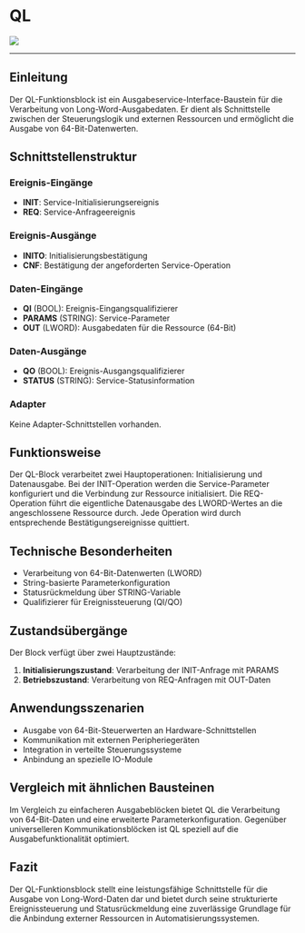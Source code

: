 # QL

![](https://user-images.githubusercontent.com/69573151/210781586-ad33d398-c369-4e16-b79e-20ed939fcdd6.png)

* * * * * * * * * *

## Einleitung
Der QL-Funktionsblock ist ein Ausgabeservice-Interface-Baustein für die Verarbeitung von Long-Word-Ausgabedaten. Er dient als Schnittstelle zwischen der Steuerungslogik und externen Ressourcen und ermöglicht die Ausgabe von 64-Bit-Datenwerten.

## Schnittstellenstruktur

### **Ereignis-Eingänge**
- **INIT**: Service-Initialisierungsereignis
- **REQ**: Service-Anfrageereignis

### **Ereignis-Ausgänge**
- **INITO**: Initialisierungsbestätigung
- **CNF**: Bestätigung der angeforderten Service-Operation

### **Daten-Eingänge**
- **QI** (BOOL): Ereignis-Eingangsqualifizierer
- **PARAMS** (STRING): Service-Parameter
- **OUT** (LWORD): Ausgabedaten für die Ressource (64-Bit)

### **Daten-Ausgänge**
- **QO** (BOOL): Ereignis-Ausgangsqualifizierer
- **STATUS** (STRING): Service-Statusinformation

### **Adapter**
Keine Adapter-Schnittstellen vorhanden.

## Funktionsweise
Der QL-Block verarbeitet zwei Hauptoperationen: Initialisierung und Datenausgabe. Bei der INIT-Operation werden die Service-Parameter konfiguriert und die Verbindung zur Ressource initialisiert. Die REQ-Operation führt die eigentliche Datenausgabe des LWORD-Wertes an die angeschlossene Ressource durch. Jede Operation wird durch entsprechende Bestätigungsereignisse quittiert.

## Technische Besonderheiten
- Verarbeitung von 64-Bit-Datenwerten (LWORD)
- String-basierte Parameterkonfiguration
- Statusrückmeldung über STRING-Variable
- Qualifizierer für Ereignissteuerung (QI/QO)

## Zustandsübergänge
Der Block verfügt über zwei Hauptzustände:
1. **Initialisierungszustand**: Verarbeitung der INIT-Anfrage mit PARAMS
2. **Betriebszustand**: Verarbeitung von REQ-Anfragen mit OUT-Daten

## Anwendungsszenarien
- Ausgabe von 64-Bit-Steuerwerten an Hardware-Schnittstellen
- Kommunikation mit externen Peripheriegeräten
- Integration in verteilte Steuerungssysteme
- Anbindung an spezielle IO-Module

## Vergleich mit ähnlichen Bausteinen
Im Vergleich zu einfacheren Ausgabeblöcken bietet QL die Verarbeitung von 64-Bit-Daten und eine erweiterte Parameterkonfiguration. Gegenüber universelleren Kommunikationsblöcken ist QL speziell auf die Ausgabefunktionalität optimiert.

## Fazit
Der QL-Funktionsblock stellt eine leistungsfähige Schnittstelle für die Ausgabe von Long-Word-Daten dar und bietet durch seine strukturierte Ereignissteuerung und Statusrückmeldung eine zuverlässige Grundlage für die Anbindung externer Ressourcen in Automatisierungssystemen.